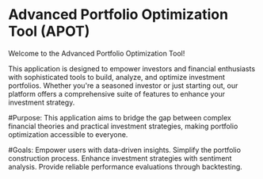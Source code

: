# Advanced Portfolio Optimization Tool (APOT)
Welcome to the Advanced Portfolio Optimization Tool!

This application is designed to empower investors and financial enthusiasts with sophisticated tools to build, analyze, and optimize investment portfolios. Whether you're a seasoned investor or just starting out, our platform offers a comprehensive suite of features to enhance your investment strategy.

#Purpose:
This application aims to bridge the gap between complex financial theories and practical investment strategies, making portfolio optimization accessible to everyone.

#Goals:
Empower users with data-driven insights.
Simplify the portfolio construction process.
Enhance investment strategies with sentiment analysis.
Provide reliable performance evaluations through backtesting.

